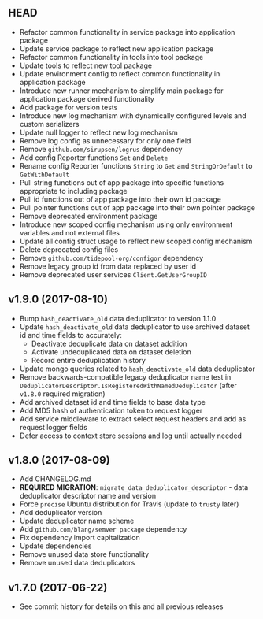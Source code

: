 ## HEAD

- Refactor common functionality in service package into application package
- Update service package to reflect new application package
- Refactor common functionality in tools into tool package
- Update tools to reflect new tool package
- Update environment config to reflect common functionality in application package
- Introduce new runner mechanism to simplify main package for application package derived functionality
- Add package for version tests
- Introduce new log mechanism with dynamically configured levels and custom serializers
- Update null logger to reflect new log mechanism
- Remove log config as unnecessary for only one field
- Remove `github.com/sirupsen/logrus` dependency
- Add config Reporter functions `Set` and `Delete`
- Rename config Reporter functions `String` to `Get` and `StringOrDefault` to `GetWithDefault`
- Pull string functions out of app package into specific functions appropriate to including package
- Pull id functions out of app package into their own id package
- Pull pointer functions out of app package into their own pointer package
- Remove deprecated environment package
- Introduce new scoped config mechanism using only environment variables and not external files
- Update all config struct usage to reflect new scoped config mechanism
- Delete deprecated config files
- Remove `github.com/tidepool-org/configor` dependency
- Remove legacy group id from data replaced by user id
- Remove deprecated user services `Client.GetUserGroupID`

## v1.9.0 (2017-08-10)

- Bump `hash_deactivate_old` data deduplicator to version 1.1.0
- Update `hash_deactivate_old` data deduplicator to use archived dataset id and time fields to accurately:
  - Deactivate deduplicate data on dataset addition
  - Activate undeduplicated data on dataset deletion
  - Record entire deduplication history
- Update mongo queries related to `hash_deactivate_old` data deduplicator
- Remove backwards-compatible legacy deduplicator name test in `DeduplicatorDescriptor.IsRegisteredWithNamedDeduplicator` (after `v1.8.0` required migration)
- Add archived dataset id and time fields to base data type
- Add MD5 hash of authentication token to request logger
- Add service middleware to extract select request headers and add as request logger fields
- Defer access to context store sessions and log until actually needed

## v1.8.0 (2017-08-09)

- Add CHANGELOG.md
- **REQUIRED MIGRATION**: `migrate_data_deduplicator_descriptor` - data deduplicator descriptor name and version
- Force `precise` Ubuntu distribution for Travis (update to `trusty` later)
- Add deduplicator version
- Update deduplicator name scheme
- Add `github.com/blang/semver package` dependency
- Fix dependency import capitalization
- Update dependencies
- Remove unused data store functionality
- Remove unused data deduplicators

## v1.7.0 (2017-06-22)

- See commit history for details on this and all previous releases
